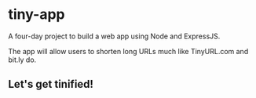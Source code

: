 # tiny-app
A four-day project to build a web app using Node and ExpressJS.

The app will allow users to shorten long URLs much like TinyURL.com and bit.ly do.

## Let's get tinified!

